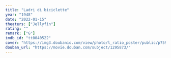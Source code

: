 ```yaml
---
title: "Ladri di biciclette"
year: "1948"
date: "2022-01-15"
theaters: ["Jellyfin"]
rating: ""
remark: ["G"]
imdb_id: "tt0040522"
cover: "https://img3.doubanio.com/view/photo/l_ratio_poster/public/p759707912.jpg"
douban_url: "https://movie.douban.com/subject/1295873/"
---
```

